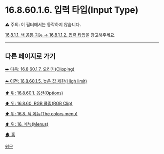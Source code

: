 # 16.8.60.1.6. 입력 타입(Input Type)

⚠️ 주의: 이 필터에서는 동작하지 않습니다.

[16.8.1.1. 색 공통 기능 → 16.8.1.1.2. 입력 타입](./16-08-01-01-02-input_type.md)을 참고해주세요.

***

## 다른 페이지로 가기

[➡️ 다음: 16.8.60.1.7. 오리기(Clipping)](./16-08-60-01-07-clipping.md)

[⬅️ 이전: 16.8.60.1.5. 높은 값 제한(High limit)](./16-08-60-01-05-high_limit.md)

[⬆️ 위: 16.8.60.1. 옵션(Options)](./16-08-60-01-00-options.md)

[⬆️ 위: 16.8.60. RGB 클립(RGB Clip)](./16-08-60-00-rgb-clip.md)

[⬆️ 위: 16.8. 색 메뉴(The colors menu)](./16-08-00-the-colors-menu.md)

[⬆️ 위: 16. 메뉴(Menus)](./16-00-menus.md)

[🏠 홈](./00-home.md)

[원문](https://docs.gimp.org/2.10/ko/gimp-filter-rgb-clip.html#idm34576)